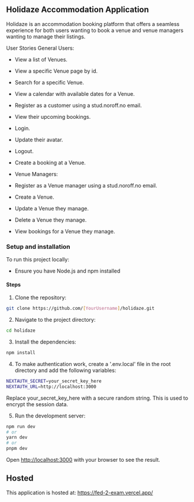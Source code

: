 ## Holidaze Accommodation Application
Holidaze is an accommodation booking platform that offers a seamless experience for both users wanting to book a venue and venue managers wanting to manage their listings.

User Stories
General Users:

- View a list of Venues.
- View a specific Venue page by id.
- Search for a specific Venue.
- View a calendar with available dates for a Venue.

  

- Register as a customer using a stud.noroff.no email.
- View their upcoming bookings.
- Login.
- Update their avatar.
- Logout.
- Create a booking at a Venue.
- Venue Managers:

- Register as a Venue manager using a stud.noroff.no email.
- Create a Venue.
- Update a Venue they manage.
- Delete a Venue they manage.
- View bookings for a Venue they manage.

### Setup and installation

To run this project locally: 

- Ensure you have Node.js and npm installed

#### Steps

1. Clone the repository:
```bash
git clone https://github.com/[YourUsername]/holidaze.git
```
2. Navigate to the project directory:
```bash
cd holidaze
```
3. Install the dependencies:
```bash
npm install
```
4. To make authentication work, create a '.env.local' file in the root directory and add the following variables:
```bash
NEXTAUTH_SECRET=your_secret_key_here
NEXTAUTH_URL=http://localhost:3000
```
Replace your_secret_key_here with a secure random string. This is used to encrypt the session data.

5. Run the development server:
```bash
npm run dev
# or
yarn dev
# or
pnpm dev
```
Open [http://localhost:3000](http://localhost:3000) with your browser to see the result.

## Hosted

This application is hosted at: https://fed-2-exam.vercel.app/


